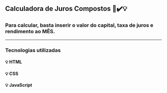 ## Calculadora de Juros Compostos 🧮✔️💡

### Para calcular, basta inserir o valor do capital, taxa de juros e rendimento ao MÊS.


_______________________

### Tecnologias utilizadas


#### 💡 HTML
#### 💡 CSS
#### 💡 JavaScript
